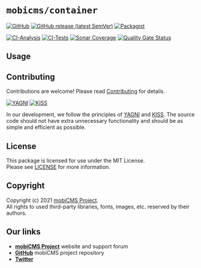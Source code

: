 # `mobicms/container`

[![GitHub](https://img.shields.io/github/license/mobicms/system?color=green)](https://github.com/mobicms/system/blob/main/LICENSE)
[![GitHub release (latest SemVer)](https://img.shields.io/github/v/release/mobicms/system)](https://github.com/mobicms/system/releases)
[![Packagist](https://img.shields.io/packagist/dt/mobicms/system)](https://packagist.org/packages/mobicms/system)

[![CI-Analysis](https://github.com/mobicms/system/workflows/analysis/badge.svg)](https://github.com/mobicms/system/actions?query=workflow%3AAnalysis)
[![CI-Tests](https://github.com/mobicms/system/workflows/tests/badge.svg)](https://github.com/mobicms/system/actions?query=workflow%3ATests)
[![Sonar Coverage](https://img.shields.io/sonar/coverage/mobicms_system?server=https%3A%2F%2Fsonarcloud.io)](https://sonarcloud.io/code?id=mobicms_system)
[![Quality Gate Status](https://sonarcloud.io/api/project_badges/measure?project=mobicms_system&metric=alert_status)](https://sonarcloud.io/summary/overall?id=mobicms_system)


## Usage


## Contributing
Contributions are welcome! Please read [Contributing][contributing] for details.

[![YAGNI](https://img.shields.io/badge/principle-YAGNI-blueviolet.svg)][yagni]
[![KISS](https://img.shields.io/badge/principle-KISS-blueviolet.svg)][kiss]

In our development, we follow the principles of [YAGNI][yagni] and [KISS][kiss].
The source code should not have extra unnecessary functionality and should be as simple and efficient as possible.


## License
This package is licensed for use under the MIT License.  
Please see [LICENSE][license] for more information.


## Copyright
Copyright (c) 2021 [mobiCMS Project][website].  
All rights to used third-party libraries, fonts, images, etc. reserved by their authors.


## Our links
- [**mobiCMS Project**][website] website and support forum
- [**GitHub**](https://github.com/mobicms) mobiCMS project repository
- [**Twitter**](https://twitter.com/mobicms)

[website]: https://mobicms.org
[yagni]: https://en.wikipedia.org/wiki/YAGNI
[kiss]: https://en.wikipedia.org/wiki/KISS_principle
[contributing]: https://github.com/mobicms/container/blob/main/.github/CONTRIBUTING.md
[license]: https://github.com/mobicms/container/blob/main/LICENSE
